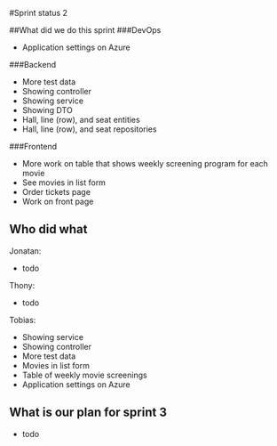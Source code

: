 #Sprint status 2

##What did we do this sprint
###DevOps
- Application settings on Azure

###Backend
- More test data
- Showing controller
- Showing service
- Showing DTO
- Hall, line (row), and seat entities
- Hall, line (row), and seat repositories

###Frontend
- More work on table that shows weekly screening program for each movie
- See movies in list form
- Order tickets page
- Work on front page

## Who did what
Jonatan:
- todo

Thony:
- todo

Tobias:
- Showing service
- Showing controller
- More test data
- Movies in list form
- Table of weekly movie screenings
- Application settings on Azure

## What is our plan for sprint 3
- todo